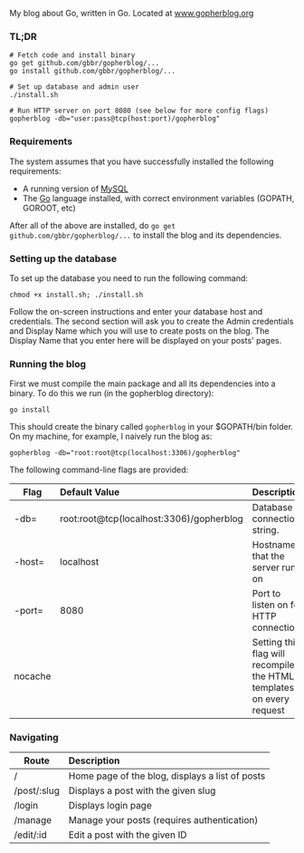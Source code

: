 My blog about Go, written in Go. Located at www.gopherblog.org

### TL;DR

```
# Fetch code and install binary
go get github.com/gbbr/gopherblog/...
go install github.com/gbbr/gopherblog/...

# Set up database and admin user
./install.sh

# Run HTTP server on port 8080 (see below for more config flags)
gopherblog -db="user:pass@tcp(host:port)/gopherblog"
```

### Requirements

The system assumes that you have successfully installed the following requirements:

* A running version of [MySQL](http://dev.mysql.com/doc/refman/5.1/en/installing.html)
* The [Go](https://golang.org/doc/install) language installed, with correct environment variables (GOPATH, GOROOT, etc)

After all of the above are installed, do `go get github.com/gbbr/gopherblog/...` to install the blog and its dependencies.

### Setting up the database

To set up the database you need to run the following command:

`chmod +x install.sh; ./install.sh`

Follow the on-screen instructions and enter your database host and credentials. The second section will ask you to create the Admin credentials and Display Name which you will use to create posts on the blog. The Display Name that you enter here will be displayed on your posts' pages.

### Running the blog

First we must compile the main package and all its dependencies into a binary. To do this we run (in the gopherblog directory):

`go install`

This should create the binary called `gopherblog` in your $GOPATH/bin folder. On my machine, for example, I naively run the blog as:

`gopherblog -db="root:root@tcp(localhost:3306)/gopherblog"`

The following command-line flags are provided:

| Flag         | Default Value                              | Description                                     |
| ------------- |:------------------------------------------|:------------------------------------------------|
|-db=           | root:root@tcp(localhost:3306)/gopherblog | Database connection string.   |
|-host=           | localhost | Hostname that the server runs on |
|-port=           | 8080 | Port to listen on for HTTP connections |
|nocache        |  | Setting this flag will recompile the HTML templates on every request |


### Navigating

| Route         | Description                                     |
| ------------- |:------------------------------------------------|
| /           | Home page of the blog, displays a list of posts |
| /post/:slug| Displays a post with the given slug             |
| /login      | Displays login page                             |
| /manage     | Manage your posts (requires authentication)     |
| /edit/:id  | Edit a post with the given ID                   |
